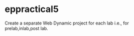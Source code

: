 # eppractical5

Create a separate Web Dynamic project for each lab i.e., for prelab,inlab,post lab.

